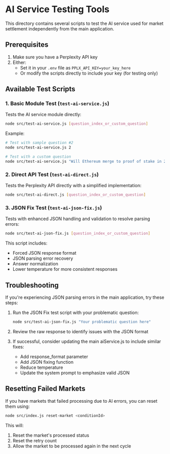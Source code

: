 # AI Service Testing Tools

This directory contains several scripts to test the AI service used for market settlement independently from the main application.

## Prerequisites

1. Make sure you have a Perplexity API key
2. Either:
   - Set it in your `.env` file as `PPLX_API_KEY=your_key_here`
   - Or modify the scripts directly to include your key (for testing only)

## Available Test Scripts

### 1. Basic Module Test (`test-ai-service.js`)

Tests the AI service module directly:

```bash
node src/test-ai-service.js [question_index_or_custom_question]
```

Example:
```bash
# Test with sample question #2
node src/test-ai-service.js 2

# Test with a custom question
node src/test-ai-service.js "Will Ethereum merge to proof of stake in 2022?"
```

### 2. Direct API Test (`test-ai-direct.js`)

Tests the Perplexity API directly with a simplified implementation:

```bash
node src/test-ai-direct.js [question_index_or_custom_question]
```

### 3. JSON Fix Test (`test-ai-json-fix.js`)

Tests with enhanced JSON handling and validation to resolve parsing errors:

```bash
node src/test-ai-json-fix.js [question_index_or_custom_question]
```

This script includes:
- Forced JSON response format
- JSON parsing error recovery
- Answer normalization
- Lower temperature for more consistent responses

## Troubleshooting

If you're experiencing JSON parsing errors in the main application, try these steps:

1. Run the JSON Fix test script with your problematic question:
   ```bash
   node src/test-ai-json-fix.js "Your problematic question here"
   ```

2. Review the raw response to identify issues with the JSON format

3. If successful, consider updating the main aiService.js to include similar fixes:
   - Add response_format parameter
   - Add JSON fixing function
   - Reduce temperature
   - Update the system prompt to emphasize valid JSON

## Resetting Failed Markets

If you have markets that failed processing due to AI errors, you can reset them using:

```bash
node src/index.js reset-market <conditionId>
```

This will:
1. Reset the market's processed status
2. Reset the retry count
3. Allow the market to be processed again in the next cycle 